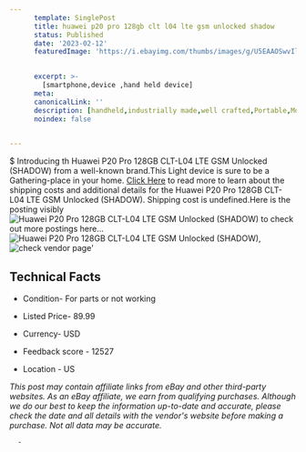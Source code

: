 ```yaml
---
      template: SinglePost
      title: huawei p20 pro 128gb clt l04 lte gsm unlocked shadow 
      status: Published
      date: '2023-02-12'
      featuredImage: 'https://i.ebayimg.com/thumbs/images/g/U5EAAOSwvIli7nPs/s-l225.jpg'
       

      excerpt: >-
        [smartphone,device ,hand held device]
      meta:
      canonicalLink: ''
      description: [handheld,industrially made,well crafted,Portable,Mobile,Compact,Convenient,Lightweight,Maneuverable,Man-portable,Miniature,Carriable,Hand-held,Light,Holdable,Transportable,Mobile device,Pocket-sized,On-the-go,Wireless,Cordless,Compact size,Convenient size, smartphone,device ,hand held device]
      noindex: false
      

---
```

$
      Introducing th Huawei P20 Pro 128GB CLT-L04 LTE GSM Unlocked (SHADOW) from a well-known brand.This Light device  is sure to be a Gathering-place in your home. [Click Here](https://www.ebay.com/itm/284923561651?hash=item4256c486b3%3Ag%3AU5EAAOSwvIli7nPs&mkevt=1&mkcid=1&mkrid=711-53200-19255-0&campid=%253CePNCampaignId%253E&customid=%253CreferenceId%253E&toolid=10049) to read more to learn about the shipping costs and additional details for the Huawei P20 Pro 128GB CLT-L04 LTE GSM Unlocked (SHADOW). Shipping cost is undefined.Here is the posting visibly ![Huawei P20 Pro 128GB CLT-L04 LTE GSM Unlocked (SHADOW)](https://i.ebayimg.com/thumbs/images/g/U5EAAOSwvIli7nPs/s-l225.jpg) to check out more postings here... ![Huawei P20 Pro 128GB CLT-L04 LTE GSM Unlocked (SHADOW)](https://i.ebayimg.com/images/g/U5EAAOSwvIli7nPs/s-l1600.jpg), ![check vendor page](https://origin-galleryplus.ebayimg.com/ws/web/284923561651_2_0_1/225x225.jpg,https://origin-galleryplus.ebayimg.com/ws/web/284923561651_3_0_1/225x225.jpg,https://origin-galleryplus.ebayimg.com/ws/web/284923561651_4_0_1/225x225.jpg)'

      

 ## Technical Facts 



     
      

 - Condition- For parts or not working 


      

 - Listed Price- 89.99 


      

 - Currency- USD 


      

 - Feedback score - 12527 


      

 - Location - US 


      
      

 *_This post may contain affiliate links from eBay and other third-party websites. As an eBay affiliate, we earn from qualifying purchases. Although we do our best to keep the information up-to-date and accurate, please check the date and all details with the vendor's website before making a purchase. Not all data may be accurate._*




      -
